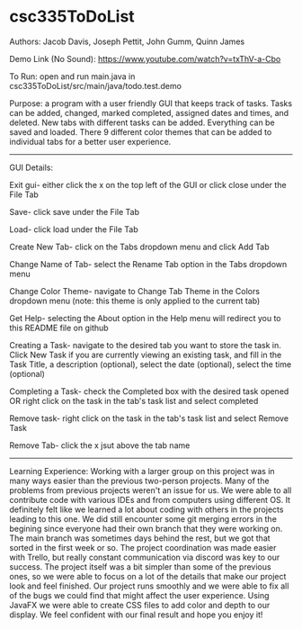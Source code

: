 # csc335ToDoList
Authors: Jacob Davis, Joseph Pettit, John Gumm, Quinn James

Demo Link (No Sound): https://www.youtube.com/watch?v=txThV-a-Cbo

To Run: open and run main.java in csc335ToDoList/src/main/java/todo.test.demo

Purpose: 
a program with a user friendly GUI that keeps track of tasks. Tasks can be added, changed, marked completed, assigned dates and times, and deleted. New tabs with different tasks can be added. Everything can be saved and loaded. There 9 different color themes that can be added to individual tabs for a better user experience.

-------------------------------------------------------------------------------------------------------------------------------------------------

GUI Details:

Exit gui- either click the x on the top left of the GUI or click close under the File Tab

Save- click save under the File Tab

Load- click load under the File Tab

Create New Tab- click on the Tabs dropdown menu and click Add Tab

Change Name of Tab- select the Rename Tab option in the Tabs dropdown menu

Change Color Theme- navigate to Change Tab Theme in the Colors dropdown menu (note: this theme is only applied to the current tab)

Get Help- selecting the About option in the Help menu will redirect you to this README file on github

Creating a Task- navigate to the desired tab you want to store the task in. Click New Task if you are currently viewing an existing task, and fill in the Task Title, a description (optional), select the date (optional), select the time (optional)

Completing a Task- check the Completed box with the desired task opened OR right click on the task in the tab's task list and select completed

Remove task- right click on the task in the tab's task list and select Remove Task

Remove Tab- click the x jsut above the tab name

-------------------------------------------------------------------------------------------------------------------------------------------------

Learning Experience: 
Working with a larger group on this project was in many ways easier than the previous two-person projects. Many of the problems from previous projects weren't an issue for us. We were able to all contribute code with various IDEs and from computers using different OS. It definitely felt like we learned a lot about coding with others in the projects leading to this one. We did still encounter some git merging errors in the begining since everyone had their own branch that they were working on. The main branch was sometimes days behind the rest, but we got that sorted in the first week or so. The project coordination was made easier with Trello, but really constant communication via discord was key to our success. The project itself was a bit simpler than some of the previous ones, so we were able to focus on a lot of the details that make our project look and feel finished. Our project runs smoothly and we were able to fix all of the bugs we could find that might affect the user experience. Using JavaFX we were able to create CSS files to add color and depth to our display. We feel confident with our final result and hope you enjoy it!


